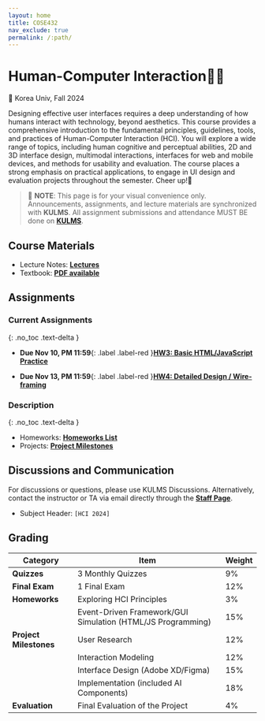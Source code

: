 ```yaml
---
layout: home
title: COSE432
nav_exclude: true
permalink: /:path/
---
```


# Human-Computer Interaction🧑‍💻
🐯 Korea Univ, Fall 2024

Designing effective user interfaces requires a deep understanding of how humans interact with technology, beyond aesthetics. This course provides a comprehensive introduction to the fundamental principles, guidelines, tools, and practices of Human-Computer Interaction (HCI). You will explore a wide range of topics, including human cognitive and perceptual abilities, 2D and 3D interface design, multimodal interactions, interfaces for web and mobile devices, and methods for usability and evaluation. The course places a strong emphasis on practical applications, to engage in UI design and evaluation projects throughout the semester. Cheer up!🥳


> 📌 **NOTE**: This page is for your visual convenience only. Announcements, assignments, and lecture materials are synchronized with **KULMS**. All assignment submissions and attendance MUST BE done on **[KULMS](https://kulms.korea.ac.kr/ultra/courses/_417634_1/cl/outline)**.


## Course Materials
* Lecture Notes: **[Lectures](/lectures)**
* Textbook: **[PDF available](/lectures#textbook)**

## Assignments
### Current Assignments
{: .no_toc .text-delta }

* **Due Nov 10, PM 11:59**{: .label .label-red }**[HW3: Basic HTML/JavaScript Practice](/assignments/#homeworks)**

* **Due Nov 13, PM 11:59**{: .label .label-red }**[HW4: Detailed Design / Wire-framing](/assignments/#homeworks)**


### Description
{: .no_toc .text-delta }
* Homeworks: **[Homeworks List](/assignments/#homeworks)**
* Projects: **[Project Milestones](/assignments/#project)**


## Discussions and Communication
For discussions or questions, please use KULMS Discussions. Alternatively, contact the instructor or TA via email directly through the **[Staff Page](/staff/)**.

* Subject Header: `[HCI 2024]`

## Grading

| **Category**              | **Item**                                | **Weight** |
|---------------------------|-----------------------------------------|------------|
| **Quizzes**               | 3 Monthly Quizzes                      | 9%         |
| **Final Exam**            | 1 Final Exam                           | 12%        |
| **Homeworks**              | Exploring HCI Principles                | 3%         |
|                           | Event-Driven Framework/GUI Simulation (HTML/JS Programming) | 15%        |
| **Project Milestones**    | User Research                          | 12%        |
|                           | Interaction Modeling                   | 12%        |
|                           | Interface Design (Adobe XD/Figma)      | 15%        |
|                           | Implementation (included AI Components)| 18%        |
| **Evaluation**            | Final Evaluation of the Project        | 4%         |
